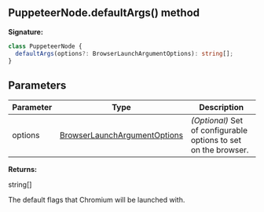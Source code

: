 ## PuppeteerNode.defaultArgs() method

**Signature:**

```typescript
class PuppeteerNode {
  defaultArgs(options?: BrowserLaunchArgumentOptions): string[];
}
```

## Parameters

| Parameter | Type                                                                        | Description                                                          |
| --------- | --------------------------------------------------------------------------- | -------------------------------------------------------------------- |
| options   | [BrowserLaunchArgumentOptions](./puppeteer.browserlaunchargumentoptions.md) | <i>(Optional)</i> Set of configurable options to set on the browser. |

**Returns:**

string\[\]

The default flags that Chromium will be launched with.
